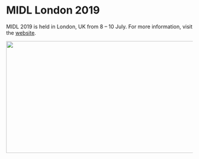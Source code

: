 # MIDL London 2019

MIDL 2019 is held in London, UK from 8 – 10 July. For more information, visit the <a href="https://2019.midl.io/">website</a>.

<img src="https://2019.midl.io/wp-content/uploads/sites/130/2018/10/london-with-victoria-bridge-and-big-ben-england_800_cropped_website.png" width="800" height="304">
